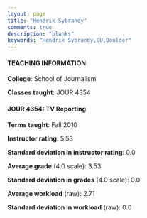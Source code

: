 ```yaml
---
layout: page
title: "Hendrik Sybrandy" 
comments: true
description: "blanks"
keywords: "Hendrik Sybrandy,CU,Boulder"
---
```

<head>
<script src="https://ajax.googleapis.com/ajax/libs/jquery/2.1.3/jquery.min.js"></script>
<script src="https://dl.dropboxusercontent.com/s/pc42nxpaw1ea4o9/highcharts.js?dl=0"></script>
<!-- <script src="../assets/js/highcharts.js"></script> -->
<style type="text/css">@font-face {
	font-family: "Bebas Neue";
	src: url(https://www.filehosting.org/file/details/544349/BebasNeue Regular.otf) format("opentype");
	}
	h1.Bebas { 
		font-family: "Bebas Neue", Verdana, Tahoma;
	}
</style>
</head>
	   
#### TEACHING INFORMATION

**College**: School of Journalism

**Classes taught**: JOUR 4354

#### JOUR 4354: TV Reporting

**Terms taught**: Fall 2010

**Instructor rating**: 5.53

**Standard deviation in instructor rating**: 0.0

**Average grade** (4.0 scale): 3.53

**Standard deviation in grades** (4.0 scale): 0.0

**Average workload** (raw): 2.71

**Standard deviation in workload** (raw): 0.0

